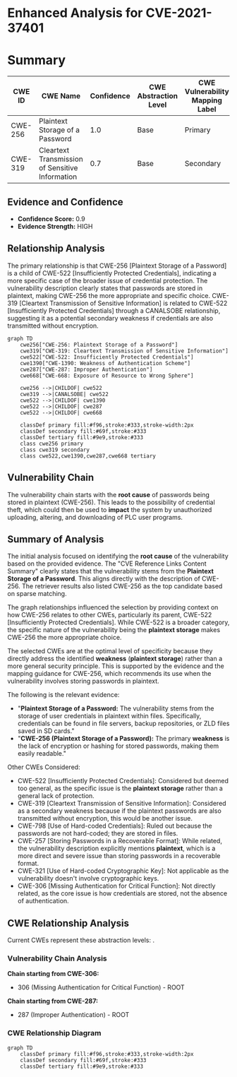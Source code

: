 # Enhanced Analysis for CVE-2021-37401

# Summary
| CWE ID | CWE Name | Confidence | CWE Abstraction Level | CWE Vulnerability Mapping Label | CWE-Vulnerability Mapping Notes |
|---|---|---|---|---|---|
| CWE-256 | Plaintext Storage of a Password | 1.0 | Base | Primary | Allowed |
| CWE-319 | Cleartext Transmission of Sensitive Information | 0.7 | Base | Secondary | Allowed |

## Evidence and Confidence

*   **Confidence Score:** 0.9
*   **Evidence Strength:** HIGH

## Relationship Analysis
The primary relationship is that CWE-256 [Plaintext Storage of a Password] is a child of CWE-522 [Insufficiently Protected Credentials], indicating a more specific case of the broader issue of credential protection. The vulnerability description clearly states that passwords are stored in plaintext, making CWE-256 the more appropriate and specific choice. CWE-319 [Cleartext Transmission of Sensitive Information] is related to CWE-522 [Insufficiently Protected Credentials] through a CANALSOBE relationship, suggesting it as a potential secondary weakness if credentials are also transmitted without encryption.

```mermaid
graph TD
    cwe256["CWE-256: Plaintext Storage of a Password"]
    cwe319["CWE-319: Cleartext Transmission of Sensitive Information"]
    cwe522["CWE-522: Insufficiently Protected Credentials"]
    cwe1390["CWE-1390: Weakness of Authentication Scheme"]
    cwe287["CWE-287: Improper Authentication"]
    cwe668["CWE-668: Exposure of Resource to Wrong Sphere"]

    cwe256 -->|CHILDOF| cwe522
    cwe319 -->|CANALSOBE| cwe522
    cwe522 -->|CHILDOF| cwe1390
    cwe522 -->|CHILDOF| cwe287
    cwe522 -->|CHILDOF| cwe668
    
    classDef primary fill:#f96,stroke:#333,stroke-width:2px
    classDef secondary fill:#69f,stroke:#333
    classDef tertiary fill:#9e9,stroke:#333
    class cwe256 primary
    class cwe319 secondary
    class cwe522,cwe1390,cwe287,cwe668 tertiary
```

## Vulnerability Chain
The vulnerability chain starts with the **root cause** of passwords being stored in plaintext (CWE-256). This leads to the possibility of credential theft, which could then be used to **impact** the system by unauthorized uploading, altering, and downloading of PLC user programs.

## Summary of Analysis
The initial analysis focused on identifying the **root cause** of the vulnerability based on the provided evidence. The "CVE Reference Links Content Summary" clearly states that the vulnerability stems from the **Plaintext Storage of a Password**. This aligns directly with the description of CWE-256. The retriever results also listed CWE-256 as the top candidate based on sparse matching.

The graph relationships influenced the selection by providing context on how CWE-256 relates to other CWEs, particularly its parent, CWE-522 [Insufficiently Protected Credentials]. While CWE-522 is a broader category, the specific nature of the vulnerability being the **plaintext storage** makes CWE-256 the more appropriate choice.

The selected CWEs are at the optimal level of specificity because they directly address the identified **weakness** (**plaintext storage**) rather than a more general security principle. This is supported by the evidence and the mapping guidance for CWE-256, which recommends its use when the vulnerability involves storing passwords in plaintext.

The following is the relevant evidence:

*   "**Plaintext Storage of a Password:** The vulnerability stems from the storage of user credentials in plaintext within files. Specifically, credentials can be found in file servers, backup repositories, or ZLD files saved in SD cards."
*   "**CWE-256 (Plaintext Storage of a Password):** The primary **weakness** is the lack of encryption or hashing for stored passwords, making them easily readable."

Other CWEs Considered:

*   CWE-522 [Insufficiently Protected Credentials]: Considered but deemed too general, as the specific issue is the **plaintext storage** rather than a general lack of protection.
*   CWE-319 [Cleartext Transmission of Sensitive Information]: Considered as a secondary weakness because if the plaintext passwords are also transmitted without encryption, this would be another issue.
*   CWE-798 [Use of Hard-coded Credentials]: Ruled out because the passwords are not hard-coded; they are stored in files.
*   CWE-257 [Storing Passwords in a Recoverable Format]: While related, the vulnerability description explicitly mentions **plaintext**, which is a more direct and severe issue than storing passwords in a recoverable format.
*   CWE-321 [Use of Hard-coded Cryptographic Key]: Not applicable as the vulnerability doesn't involve cryptographic keys.
*   CWE-306 [Missing Authentication for Critical Function]: Not directly related, as the core issue is how credentials are stored, not the absence of authentication.


## CWE Relationship Analysis

Current CWEs represent these abstraction levels: .


### Vulnerability Chain Analysis

**Chain starting from CWE-306:**
- 306 (Missing Authentication for Critical Function) - ROOT


**Chain starting from CWE-287:**
- 287 (Improper Authentication) - ROOT



### CWE Relationship Diagram

```mermaid
graph TD
    classDef primary fill:#f96,stroke:#333,stroke-width:2px
    classDef secondary fill:#69f,stroke:#333
    classDef tertiary fill:#9e9,stroke:#333
```